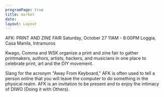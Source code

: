 ```yaml
---
programPage: true
title: market
date:
layout: Layout
---
```

AFK: PRINT AND ZINE FAIR
Saturday, October 27
11AM - 8:00PM
Loggia, Casa Manila, Intramuros

Kwago, Comma and WSK organize a print and zine fair to gather printmakers, authors, artists, hackers, and musicians in one place to celebrate print, art and the DIY movement.

Slang for the acronym "Away From Keyboard," AFK is often used to tell a person online that you will leave the computer to do something in the physical realm. AFK is an invitation to be present and to enjoy the intimacy of DIWO (Doing it with Others).
